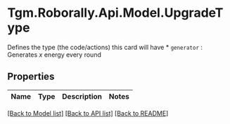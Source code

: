 # Tgm.Roborally.Api.Model.UpgradeType
Defines the type (the code/actions) this card will have * `generator` : Generates *x* energy every round
## Properties

Name | Type | Description | Notes
------------ | ------------- | ------------- | -------------

[[Back to Model list]](../README.md#documentation-for-models) [[Back to API list]](../README.md#documentation-for-api-endpoints) [[Back to README]](../README.md)

